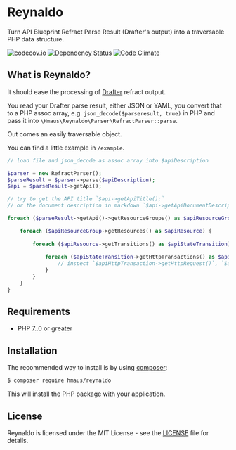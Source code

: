 # Reynaldo
Turn API Blueprint Refract Parse Result (Drafter's output) into a traversable PHP data structure.

[![codecov.io](http://codecov.io/github/hendrikmaus/reynaldo/coverage.svg?branch=master)](http://codecov.io/github/hendrikmaus/reynaldo?branch=master)
[![Dependency Status](https://www.versioneye.com/user/projects/57c4422a968d640039516a68/badge.svg?style=flat-square)](https://www.versioneye.com/user/projects/57c4422a968d640039516a68)
[![Code Climate](https://img.shields.io/codeclimate/github/kabisaict/flow.svg)](https://codeclimate.com/github/hendrikmaus/reynaldo)

## What is Reynaldo?

It should ease the processing of [Drafter](https://github.com/apiaryio/drafter) refract output.

You read your Drafter parse result, either JSON or YAML, you convert that to a PHP assoc array,
e.g. `json_decode($parseresult, true)` in PHP and pass it into `\Hmaus\Reynaldo\Parser\RefractParser::parse`.

Out comes an easily traversable object.

You can find a little example in `/example`.

```php
// load file and json_decode as assoc array into $apiDescription

$parser = new RefractParser();
$parseResult = $parser->parse($apiDescription);
$api = $parseResult->getApi();

// try to get the API title `$api->getApiTitle();`
// or the document description in markdown `$api->getApiDocumentDescription();`

foreach ($parseResult->getApi()->getResourceGroups() as $apiResourceGroup) {

    foreach ($apiResourceGroup->getResources() as $apiResource) {
    
        foreach ($apiResource->getTransitions() as $apiStateTransition) {
        
            foreach ($apiStateTransition->getHttpTransactions() as $apiHttpTransaction) {
                // inspect `$apiHttpTransaction->getHttpRequest()`, `$apiHttpTransaction->getHttpResponse()`
            }
        }
    }
}
```

## Requirements

* PHP 7..0 or greater

## Installation

The recommended way to install is by using [composer](https://getcomposer.org):

```bash
$ composer require hmaus/reynaldo
```

This will install the PHP package with your application.  

## License

Reynaldo is licensed under the MIT License - see the 
[LICENSE](https://github.com/hendrikmaus/reynaldo/blob/master/LICENSE) file for details.
